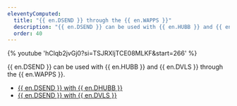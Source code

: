 ```yaml
---
eleventyComputed:
  title: "{{ en.DSEND }} through the {{ en.WAPPS }}"
  description: "{{ en.DSEND }} can be used with {{ en.HUBB }} and {{ en.DVLS }} through the {{ en.WAPPS }}."
  order: 40
---
```

{% youtube 'hClqb2jvGj0?si=TSJRXljTCE08MLKF&amp;start=266' %}

{{ en.DSEND }} can be used with {{ en.HUBB }} and {{ en.DVLS }} through the {{ en.WAPPS }}.
* [{{ en.DSEND }} with {{ en.DHUBB }}](/hub/send/)
* [{{ en.DSEND }} with {{ en.DVLS }}](/server/send/)